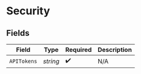 # Security


## Fields

| Field              | Type               | Required           | Description        |
| ------------------ | ------------------ | ------------------ | ------------------ |
| `APITokens`        | *string*           | :heavy_check_mark: | N/A                |
